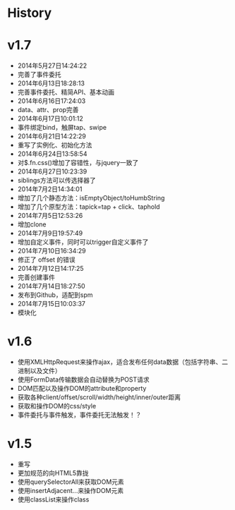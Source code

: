 # History

# v1.7
 * 2014年5月27日14:24:22
 * 完善了事件委托
 * 2014年6月13日18:28:13
 * 完善事件委托、精简API、基本动画
 * 2014年6月16日17:24:03
 * data、attr、prop完善
 * 2014年6月17日10:01:12
 * 事件绑定bind，触屏tap、swipe
 * 2014年6月21日14:22:29
 * 重写了实例化、初始化方法
 * 2014年6月24日13:58:54
 * 对$.fn.css()增加了容错性，与jquery一致了
 * 2014年6月27日10:23:39
 * siblings方法可以传选择器了
 * 2014年7月2日14:34:01
 * 增加了几个静态方法：isEmptyObject/toHumbString
 * 增加了几个原型方法：tapick=tap + click、taphold
 * 2014年7月5日12:53:26
 * 增加clone
 * 2014年7月9日19:57:49
 * 增加自定义事件，同时可以trigger自定义事件了
 * 2014年7月10日16:34:29
 * 修正了 offset 的错误
 * 2014年7月12日14:17:25
 * 完善创建事件
 * 2014年7月14日18:27:50
 * 发布到Github，适配到spm
 * 2014年7月15日10:03:37
 * 模块化


# v1.6
 * 使用XMLHttpRequest来操作ajax，适合发布任何data数据（包括字符串、二进制以及文件）
 * 使用FormData传输数据会自动替换为POST请求
 * DOM匹配以及操作DOM的attribute和property
 * 获取各种client/offset/scroll/width/height/inner/outer距离
 * 获取和操作DOM的css/style
 * 事件委托与事件触发，事件委托无法触发！？


# v1.5
 * 重写
 * 更加规范的向HTML5靠拢
 * 使用querySelectorAll来获取DOM元素
 * 使用insertAdjacent...来操作DOM元素
 * 使用classList来操作class


